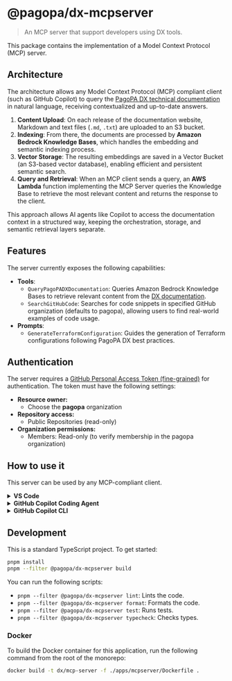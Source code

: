 # @pagopa/dx-mcpserver

> An MCP server that support developers using DX tools.

This package contains the implementation of a Model Context Protocol (MCP) server.

## Architecture

The architecture allows any Model Context Protocol (MCP) compliant client (such as GitHub Copilot) to query the [PagoPA DX technical documentation](https://dx.pagopa.it/) in natural language, receiving contextualized and up-to-date answers.

1.  **Content Upload**: On each release of the documentation website, Markdown and text files (`.md`, `.txt`) are uploaded to an S3 bucket.
2.  **Indexing**: From there, the documents are processed by **Amazon Bedrock Knowledge Bases**, which handles the embedding and semantic indexing process.
3.  **Vector Storage**: The resulting embeddings are saved in a Vector Bucket (an S3-based vector database), enabling efficient and persistent semantic search.
4.  **Query and Retrieval**: When an MCP client sends a query, an **AWS Lambda** function implementing the MCP Server queries the Knowledge Base to retrieve the most relevant content and returns the response to the client.

This approach allows AI agents like Copilot to access the documentation context in a structured way, keeping the orchestration, storage, and semantic retrieval layers separate.

## Features

The server currently exposes the following capabilities:

- **Tools**:
  - `QueryPagoPADXDocumentation`: Queries Amazon Bedrock Knowledge Bases to retrieve relevant content from the [DX documentation](https://dx.pagopa.it/).
  - `SearchGitHubCode`: Searches for code snippets in specified GitHub organization (defaults to pagopa), allowing users to find real-world examples of code usage.
- **Prompts**:
  - `GenerateTerraformConfiguration`: Guides the generation of Terraform configurations following PagoPA DX best practices.

## Authentication

The server requires a [GitHub Personal Access Token (fine-grained)](https://github.com/settings/personal-access-tokens) for authentication. The token must have the following settings:

- **Resource owner:**
  - Choose the **pagopa** organization
- **Repository access:**
  - Public Repositories (read-only)
- **Organization permissions:**
  - Members: Read-only (to verify membership in the pagopa organization)

## How to use it

This server can be used by any MCP-compliant client.

<details>
<summary><b>VS Code</b></summary>

Update your configuration file with the following. See [VS Code MCP docs](https://code.visualstudio.com/docs/copilot/chat/mcp-servers) for more info.
The GH PAT authentication is done via a prompt, so you will be asked to enter it the first time you use the server.

#### VS Code Remote Server Connection

```json
{
  "servers": {
    "dx-docs": {
      "url": "https://api.dev.dx.pagopa.it/mcp",
      "type": "http",
      "headers": {
        "x-gh-pat": "${input:github_mcp_pat}"
      }
    },
    "inputs": [
      {
        "type": "promptString",
        "id": "github_mcp_pat",
        "description": "GitHub Personal Access Token",
        "password": true
      }
    ]
  }
}
```

</details>

<details>
<summary><b>GitHub Copilot Coding Agent</b></summary>

You need to configure it in the repository settings. See [GitHub Copilot MCP docs](https://docs.github.com/en/copilot/how-tos/use-copilot-agents/coding-agent/extend-coding-agent-with-mcp) for more info.

1.  **Declare the MCP Server**: In the "Copilot" >> "Coding agent" panel of your repository settings, add an MCP Server declaration as follows:

```json
{
  "mcpServers": {
    "pagopa-dx": {
      "url": "https://api.dev.dx.pagopa.it/mcp",
      "type": "http",
      "tools": ["*"],
      "headers": {
        "x-gh-pat": "$COPILOT_MCP_BOT_GH_PAT"
      }
    }
  }
}
```

2.  **Configure Authentication**: Add any necessary tokens or secrets (e.g., `COPILOT_MCP_BOT_GH_PAT`) as secrets in the repository's Copilot configuration. This allows the coding agent to use them when querying the server.

Once configured, Copilot can autonomously invoke the MCP server's tools during task execution, using it to access documentation context and improve the quality of its code generation.

</details>

<details>
<summary><b>GitHub Copilot CLI</b></summary>

To use the MCP server with [GitHub Copilot CLI](https://github.com/features/copilot/cli/), run the cli with `copilot` and prompt `/mcp add` to start the configuration of the MCP server

Follow the guided wizard to start using the DX MCP server:

1. **Server Name**: `dx-docs`
2. **Server Type**: `2` (HTTP)
3. **URL**: `https://api.dev.dx.pagopa.it/mcp`
4. **HTTP Headers**: `{"x-gh-pat": "<your-gh-PAT>"}`
5. **Tools**: `*` (leave as is)

Use `Tab` to navigate between fields and `Ctrl+S` to save.

</details>

## Development

This is a standard TypeScript project. To get started:

```bash
pnpm install
pnpm --filter @pagopa/dx-mcpserver build
```

You can run the following scripts:

- `pnpm --filter @pagopa/dx-mcpserver lint`: Lints the code.
- `pnpm --filter @pagopa/dx-mcpserver format`: Formats the code.
- `pnpm --filter @pagopa/dx-mcpserver test`: Runs tests.
- `pnpm --filter @pagopa/dx-mcpserver typecheck`: Checks types.

### Docker

To build the Docker container for this application, run the following command from the root of the monorepo:

```bash
docker build -t dx/mcp-server -f ./apps/mcpserver/Dockerfile .
```
